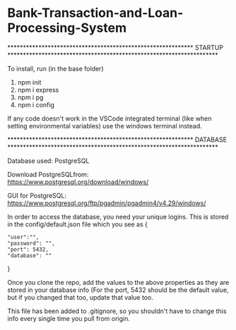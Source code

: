 # Bank-Transaction-and-Loan-Processing-System

************************************************************   STARTUP   ********************************************************************

To install, run (in the base folder)

1. npm init
2. npm i express
3. npm i pg
4. npm i config

If any code doesn't work in the VSCode integrated terminal (like when setting environmental variables) use the windows terminal instead.

************************************************************   DATABASE   ********************************************************************

Database used: PostgreSQL

Download PostgreSQLfrom: https://www.postgresql.org/download/windows/

GUI for PostgreSQL: https://www.postgresql.org/ftp/pgadmin/pgadmin4/v4.29/windows/

In order to access the database, you need your unique logins. This is stored in the config/default.json file which you see as 
{

    "user":"",
    "password": "",
    "port": 5432,
    "database": ""
    
}

Once you clone the repo, add the values to the above properties as they are stored in your database info (For the port, 5432 should be the default value, but if you changed that too, update that value too.

This file has been added to .gitignore, so you shouldn't have to change this info every single time you pull from origin.
